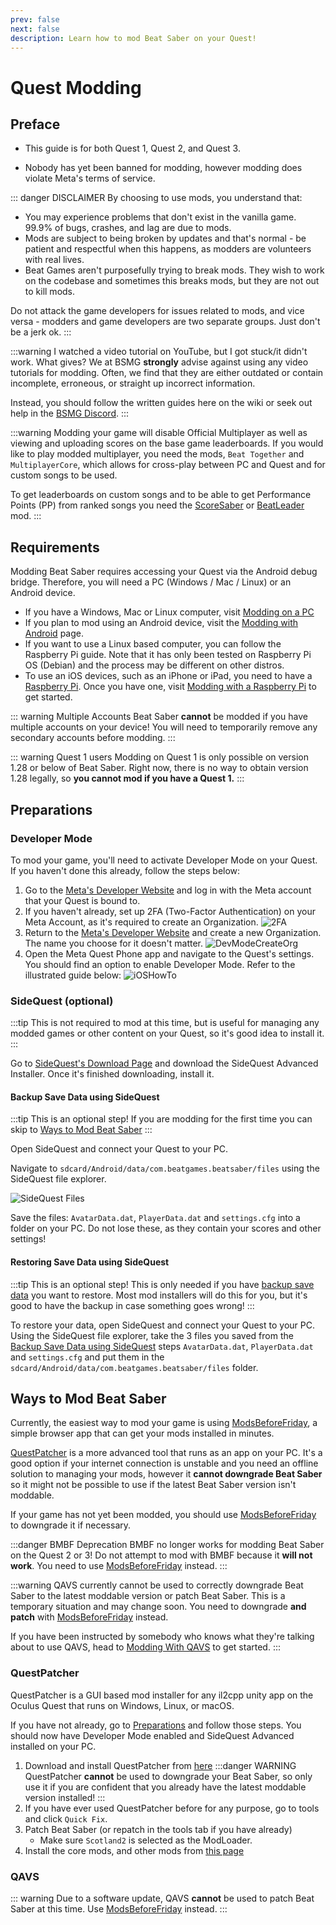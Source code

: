 ```yaml
---
prev: false
next: false
description: Learn how to mod Beat Saber on your Quest!
---
```


# Quest Modding

## Preface

- This guide is for both Quest 1, Quest 2, and Quest 3.

- Nobody has yet been banned for modding, however modding does violate Meta's terms of service.

::: danger DISCLAIMER
By choosing to use mods, you understand that:

- You may experience problems that don't exist in the vanilla game. 99.9% of bugs, crashes, and lag are due to mods.
- Mods are subject to being broken by updates and that's normal - be patient and respectful when this happens,
  as modders are volunteers with real lives.
- Beat Games aren't purposefully trying to break mods. They wish to work on the codebase and sometimes this breaks mods,
  but they are not out to kill mods.

Do not attack the game developers for issues related to mods, and vice versa -
modders and game developers are two separate groups. Just don't be a jerk ok.
:::

:::warning I watched a video tutorial on YouTube, but I got stuck/it didn't work. What gives?
We at BSMG **strongly** advise against using any video tutorials for modding. Often, we find that they are either
outdated or contain incomplete, erroneous, or straight up incorrect information.

Instead, you should follow the written guides here on the wiki or seek out help in the [BSMG Discord](https://discord.gg/beatsabermods).
:::

:::warning
Modding your game will disable Official Multiplayer as well as viewing and uploading scores on the
base game leaderboards.
If you would like to play modded multiplayer, you need the mods, `Beat Together` and `MultiplayerCore`, which allows
for cross-play between PC and Quest and for custom songs to be used.

To get leaderboards on custom songs and to be able to get Performance Points (PP) from ranked songs you need the
[ScoreSaber](https://scoresaber.com/quest) or [BeatLeader](https://beatleader.xyz) mod.
:::

## Requirements

Modding Beat Saber requires accessing your Quest via the Android debug bridge. Therefore, you will need a PC (Windows / Mac / Linux)
or an Android device.

- If you have a Windows, Mac or Linux computer, visit [Modding on a PC](#preparations)
- If you plan to mod using an Android device, visit the [Modding with Android](./support/modding-with-android.md) page.
- If you want to use a Linux based computer, you can follow the Raspberry Pi guide. Note that it has only been tested
on Raspberry Pi OS (Debian) and the process may be different on other distros.
- To use an iOS devices, such as an iPhone or iPad, you need to have a
[Raspberry Pi](https://www.raspberrypi.com/). Once you have one, visit [Modding with a Raspberry Pi](./raspi-modding.md)
to get started.

::: warning Multiple Accounts
Beat Saber **cannot** be modded if you have multiple accounts on your device! You will need to temporarily remove any secondary accounts before modding.
:::

::: warning Quest 1 users
Modding on Quest 1 is only possible on version 1.28 or below of Beat Saber. Right now, there is no way to obtain version 1.28 legally, so **you cannot mod if you have a Quest 1.**
:::

## Preparations

### Developer Mode

To mod your game, you'll need to activate Developer Mode on your Quest. If you haven't done this already,
follow the steps below:

1. Go to the [Meta's Developer Website](https://developer.oculus.com/manage/organizations/create/) and log in with the
   Meta account that your Quest is bound to.
2. If you haven't already, set up 2FA (Two-Factor Authentication) on your Meta Account, as it's required to create an Organization.
   ![2FA](/.assets/images/beginners-guide/2fa.png)
3. Return to the [Meta's Developer Website](https://developer.oculus.com/manage/organizations/create/) and create a new
   Organization. The name you choose for it doesn't matter.
   ![DevModeCreateOrg](/.assets/images/beginners-guide/DevModeCreateOrg.png)
4. Open the Meta Quest Phone app and navigate to the Quest's settings. You should find an option to enable
   Developer Mode. Refer to the illustrated guide below:
   ![iOSHowTo](/.assets/images/beginners-guide/EnableDevModeIOS.png)


### SideQuest (optional)

:::tip
This is not required to mod at this time, but is useful for managing any modded games or other content on your Quest, so it's good idea to install it.
:::

Go to [SideQuest's Download Page](https://sidequestvr.com/setup-howto)
and download the SideQuest Advanced Installer. Once it's finished downloading, install it.

#### Backup Save Data using SideQuest

:::tip This is an optional step!
If you are modding for the first time you can skip to [Ways to Mod Beat Saber](#ways-to-mod-beat-saber)
:::

Open SideQuest and connect your Quest to your PC.

Navigate to `sdcard/Android/data/com.beatgames.beatsaber/files` using the SideQuest file explorer.

![SideQuest Files](/.assets/images/beginners-guide/sqfiles.png)

Save the files: `AvatarData.dat`, `PlayerData.dat` and `settings.cfg` into a folder on your PC. Do not lose these, as they
contain your scores and other settings!

#### Restoring Save Data using SideQuest

:::tip This is an optional step!
This is only needed if you have [backup save data](#backup-save-data-using-sidequest) you want to restore. Most mod installers will do this for you, but it's good to have the backup in case something goes wrong!
:::

To restore your data, open SideQuest and connect your Quest to your PC.  
Using the SideQuest file explorer, take the 3 files you saved from the [Backup Save Data using SideQuest](#backup-save-data-using-sidequest)
steps `AvatarData.dat`, `PlayerData.dat` and `settings.cfg` and put them in the
`sdcard/Android/data/com.beatgames.beatsaber/files` folder.

## Ways to Mod Beat Saber

Currently, the easiest way to mod your game is using [ModsBeforeFriday](./quest-modding-mbf.md), a simple browser app that can get your mods installed in minutes.

[QuestPatcher](#questpatcher) is a more advanced tool that runs as an app on your PC. It's a good option if your internet connection is unstable and you need an offline solution to managing your mods, however it **cannot downgrade Beat Saber** so it might not be possible to use if the latest Beat Saber version isn't moddable.

If your game has not yet been modded, you should use [ModsBeforeFriday](./quest-modding-mbf.md) to downgrade it if necessary.

:::danger BMBF Deprecation
BMBF no longer works for modding Beat Saber on the Quest 2 or 3! Do not attempt to mod with BMBF because it **will not work**. You need to use [ModsBeforeFriday](#modsbeforefriday) instead.
:::

:::warning
QAVS currently cannot be used to correctly downgrade Beat Saber to the latest moddable version or patch Beat Saber. This is a temporary situation and may change soon. You need to downgrade **and patch** with [ModsBeforeFriday](#modsbeforefriday) instead.

If you have been instructed by somebody who knows what they're talking about to use QAVS, head to [Modding With QAVS](./quest-modding-qavs.md) to get started.
:::

### QuestPatcher

QuestPatcher is a GUI based mod installer for any il2cpp unity app on the Oculus Quest that runs on Windows, Linux, or macOS.

If you have not already, go to [Preparations](./quest-modding.md#preparations) and follow those steps.
You should now have Developer Mode enabled and SideQuest Advanced installed on your PC.

1.  Download and install QuestPatcher from [here](https://github.com/Lauriethefish/QuestPatcher/releases/latest)
    :::danger WARNING
    QuestPatcher **cannot** be used to downgrade your Beat Saber, so only use it if you are confident that you already have the latest moddable version installed!
    :::
2.  If you have ever used QuestPatcher before for any purpose, go to tools and click `Quick Fix`.
3.  Patch Beat Saber (or repatch in the tools tab if you have already)
    - Make sure `Scotland2` is selected as the ModLoader.
4.  Install the core mods, and other mods from [this page](https://bsquest.xyz/mods)


### QAVS

::: warning
Due to a software update, QAVS **cannot** be used to patch Beat Saber at this time. Use [ModsBeforeFriday](./quest-modding-mbf.md) instead.
:::